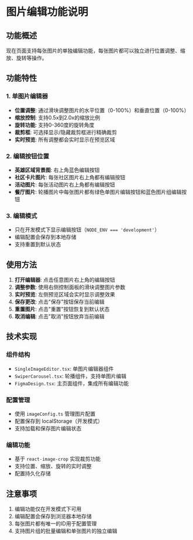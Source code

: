 # 图片编辑功能说明

## 功能概述

现在页面支持每张图片的单独编辑功能，每张图片都可以独立进行位置调整、缩放、旋转等操作。

## 功能特性

### 1. 单图片编辑器
- **位置调整**: 通过滑块调整图片的水平位置（0-100%）和垂直位置（0-100%）
- **缩放控制**: 支持0.5x到2.0x的缩放比例
- **旋转功能**: 支持0-360度的旋转角度
- **裁剪框**: 可选择显示/隐藏裁剪框进行精确裁剪
- **实时预览**: 所有调整都会实时显示在预览区域

### 2. 编辑按钮位置
- **英雄区域背景图**: 右上角蓝色编辑按钮
- **社区卡片图片**: 每张社区图片右上角都有编辑按钮
- **活动图片**: 每张活动图片右上角都有编辑按钮
- **餐厅图片**: 轮播图片中每张图片都有绿色单图片编辑按钮和蓝色图片组编辑按钮

### 3. 编辑模式
- 只在开发模式下显示编辑按钮（`NODE_ENV === 'development'`）
- 编辑配置会保存到本地存储
- 支持重置到默认状态

## 使用方法

1. **打开编辑器**: 点击任意图片右上角的编辑按钮
2. **调整参数**: 使用右侧控制面板的滑块调整图片参数
3. **实时预览**: 左侧预览区域会实时显示调整效果
4. **保存更改**: 点击"保存"按钮保存当前编辑
5. **重置图片**: 点击"重置"按钮恢复到默认状态
6. **取消编辑**: 点击"取消"按钮放弃当前编辑

## 技术实现

### 组件结构
- `SingleImageEditor.tsx`: 单图片编辑器组件
- `SwiperCarousel.tsx`: 轮播组件，支持单图片编辑
- `FigmaDesign.tsx`: 主页面组件，集成所有编辑功能

### 配置管理
- 使用 `imageConfig.ts` 管理图片配置
- 配置保存到 localStorage（开发模式）
- 支持加载和保存图片编辑状态

### 编辑功能
- 基于 `react-image-crop` 实现裁剪功能
- 支持位置、缩放、旋转的实时调整
- 配置持久化存储

## 注意事项

1. 编辑功能仅在开发模式下可用
2. 编辑配置会保存到浏览器本地存储
3. 每张图片都有唯一的ID用于配置管理
4. 支持图片组的批量编辑和单张图片的独立编辑
